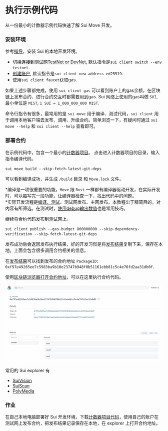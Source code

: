# 执行示例代码

从一份最小的计数器示例代码快速了解 Sui Move 开发。

### 安装环境

参考[指导](https://docs.sui.io/guides/developer/getting-started)，安装 Sui 的本地开发环境。
- [切换连接到测试网TestNet or DevNet](https://docs.sui.io/guides/developer/getting-started/connect), 默认指令是`sui client switch --env testnet`.
- [创建账户](https://docs.sui.io/guides/developer/getting-started/get-address), 默认指令是`sui client new-address ed25519`.
- 使用`sui client faucet`获取gas.

如果上述步骤都完成，使用 `sui client gas` 可以看到账户上的gas余额，在区块链上发布合约、进行合约交互时都需要用到gas. Sui 网络上使用的gas叫做 `SUI`, 最小单位是 `MIST`, `1 SUI = 1_000_000_000 MIST`.

命令行指令有很多，最常用的是 `sui move` 用于编译、测试代码，`sui client` 用于调用本地客户端去发布、调用、升级合约。简单浏览一下，有疑问时通过 `sui move --help` 和 `sui client --help` 查看即可。

### 部署合约

在示例代码中，包含一个最小的[计数器项目](../example_projects/counter/)。
点击进入计数器项目的目录，输入指令编译代码。

```
sui move build --skip-fetch-latest-git-deps
```
可以看到编译成功，并生成 `/build` 目录 和 `Move.lock` 文件。

*编译是一项很重要的功能，`Move` 跟 `Rust` 一样都有编译器驱动开发，在实际开发时，可以每写完一段功能，让编译器检查一下，找出代码中的问题。  
*实际开发流程是[编译、测试](https://docs.sui.io/guides/developer/first-app/build-test)、测试网发布、主网发布。本教程出于精简目的，对内容有所筛选。在测试时，[使用debug输出数值](https://docs.sui.io/guides/developer/first-app/debug)也是常用技巧。  
  
继续将合约代码发布到测试网上。
```
sui client publish --gas-budget 800000000 --skip-dependency-verification --skip-fetch-latest-git-deps
```

发布成功后会返回发布执行结果，好的开发习惯是将[发布结果](../example_projects/counter/publish-record)复制下来，保存在本地。上面会包含很多调用合约相关的信息。

在[发布结果](../example_projects/counter/publish-record)可以找到发布的合约地址 `PackageID: 0xf97e49265ee7c5983ba9b10e23747b948f0b51161ebb81c5c4e76fd2aa31db0f`.

使用[区块链浏览器打开合约地址](https://explorer.polymedia.app/object/0xf97e49265ee7c5983ba9b10e23747b948f0b51161ebb81c5c4e76fd2aa31db0f?network=testnet)，可以在这里执行合约代码。

![explorer](../images/explorer01.png)

常用的 Sui explorer 有
- [SuiVision](https://suivision.xyz/)
- [SuiScan](https://suiscan.xyz/)
- [PolyMedia](https://explorer.polymedia.app/)

### 作业
在自己本地电脑部署好 Sui 开发环境，下载[计数器项目代码](../example_projects/counter/)，使用自己的账户在测试网上发布合约，把发布结果记录保存在本地，在 explorer 上打开合约地址。
